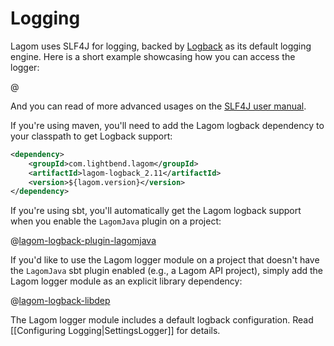 # Logging

Lagom uses SLF4J for logging, backed by [Logback](http://logback.qos.ch/) as its default logging engine. Here is a short example showcasing how you can access the logger:

@[](code/docs/logging/LoggingExample.java)

And you can read of more advanced usages on the [SLF4J user manual](http://www.slf4j.org/manual.html).

If you're using maven, you'll need to add the Lagom logback dependency to your classpath to get Logback support:

```xml
<dependency>
    <groupId>com.lightbend.lagom</groupId>
    <artifactId>lagom-logback_2.11</artifactId>
    <version>${lagom.version}</version>
</dependency>
```

If you're using sbt, you'll automatically get the Lagom logback support when you enable the `LagomJava` plugin on a project:

@[lagom-logback-plugin-lagomjava](code/build-log.sbt)

If you'd like to use the Lagom logger module on a project that doesn't have the `LagomJava` sbt plugin enabled (e.g., a Lagom API project), simply add the Lagom logger module as an explicit library dependency:

@[lagom-logback-libdep](code/build-log.sbt)

The Lagom logger module includes a default logback configuration. Read [[Configuring Logging|SettingsLogger]] for details.
